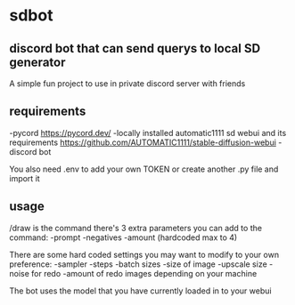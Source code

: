 # sdbot
discord bot that can send querys to local SD generator
-----

A simple fun project to use in private discord server with friends

## requirements
-pycord https://pycord.dev/
-locally installed automatic1111 sd webui and its requirements https://github.com/AUTOMATIC1111/stable-diffusion-webui
-discord bot

You also need .env to add your own TOKEN or create another .py file and import it

## usage
/draw is the command
there's 3 extra parameters you can add to the command:
-prompt
-negatives
-amount (hardcoded max to 4)

There are some hard coded settings you may want to modify to your own preference:
-sampler
-steps
-batch sizes
-size of image
-upscale size
-noise for redo
-amount of redo images depending on your machine

The bot uses the model that you have currently loaded in to your webui
